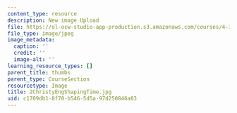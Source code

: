 ```yaml
---
content_type: resource
description: New image Upload
file: https://ol-ocw-studio-app-production.s3.amazonaws.com/courses/4-301-introduction-to-the-visual-arts-spring-2007/c1709db18f70b5465d5a97d250846a03_2ChristyEngShapingTime.jpg
file_type: image/jpeg
image_metadata:
  caption: ''
  credit: ''
  image-alt: ''
learning_resource_types: []
parent_title: thumbs
parent_type: CourseSection
resourcetype: Image
title: 2ChristyEngShapingTime.jpg
uid: c1709db1-8f70-b546-5d5a-97d250846a03
---
```

